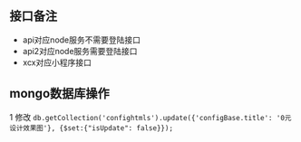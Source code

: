 
## 接口备注
- api对应node服务不需要登陆接口
- api2对应node服务需要登陆接口
- xcx对应小程序接口

## mongo数据库操作
1 修改
`
db.getCollection('confightmls').update({'configBase.title': '0元设计效果图'}, {$set:{"isUpdate": false}});
`

